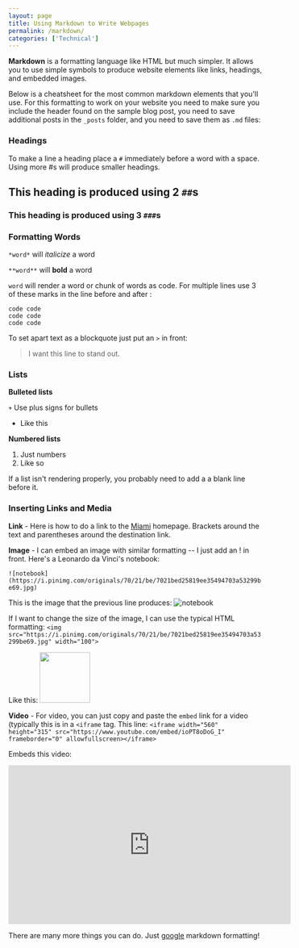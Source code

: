 ```yaml
---
layout: page
title: Using Markdown to Write Webpages
permalink: /markdown/
categories: ['Technical']
---
```


**Markdown** is a formatting language like HTML but much simpler. It allows you to use simple symbols to produce website elements like links, headings, and embedded images. 

Below is a cheatsheet for the most common markdown elements that you'll use. For this formatting to work on your website you need to make sure you include the header found on the sample blog post, you need to save additional posts in the `_posts` folder, and you need to save them as `.md` files: 

### Headings
To make a line a heading place a `#` immediately before a word with a space. Using more #s will produce smaller headings.

## This heading is produced using 2 `##`s 

### This heading is produced using 3 `###`s 

### Formatting Words 
`*word*` will *italicize* a word

`**word**` will **bold** a word 

`word` will render a word or chunk of words as code. For multiple lines use 3 of these marks in the line before and after : 

```
code code 
code code 
code code 
```

To set apart text as a blockquote just put an `>` in front: 

> I want this line to stand out. 

### Lists 
**Bulleted lists**

`+` Use plus signs for bullets
+ Like this 

**Numbered lists**

1. Just numbers
2. Like so

If a list isn't rendering properly, you probably need to add a a blank line before it. 

### Inserting Links and Media 

**Link** - Here is how to do a link to the [Miami](https://www.miamioh.edu/) homepage. Brackets around the text and parentheses around the destination link. 

**Image** - I can embed an image with similar formatting -- I just add an ! in front. Here's a Leonardo da Vinci's notebook: 

`![notebook](https://i.pinimg.com/originals/70/21/be/7021bed25819ee35494703a53299be69.jpg)`

This is the image that the previous line produces:
![notebook](https://i.pinimg.com/originals/70/21/be/7021bed25819ee35494703a53299be69.jpg)

If I want to change the size of the image, I can use the typical HTML formatting: 
`<img src="https://i.pinimg.com/originals/70/21/be/7021bed25819ee35494703a53299be69.jpg" width="100">`

Like this: 
<img src="https://i.pinimg.com/originals/70/21/be/7021bed25819ee35494703a53299be69.jpg" width="100">

**Video** - For video, you can just copy and paste the `embed` link for a video (typically this is in a `<iframe` tag. 
This line: 
`<iframe width="560" height="315" src="https://www.youtube.com/embed/ioPT8oDoG_I" frameborder="0" allowfullscreen></iframe>`

Embeds this video: 
<iframe width="560" height="315" src="https://www.youtube.com/embed/ioPT8oDoG_I" frameborder="0" allowfullscreen></iframe>

There are many more things you can do. Just [google](https://www.google.com/search?q=markdown+formatting&oq=markdown+formatting&aqs=chrome..69i57j69i60j0l4.3563j0j7&sourceid=chrome&ie=UTF-8) markdown formatting!

